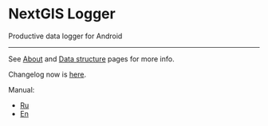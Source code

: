 NextGIS Logger
==========

Productive data logger for Android
***
See [About](https://github.com/nextgis/nextgislogger/wiki/About) and [Data structure](https://github.com/nextgis/nextgislogger/wiki/Data-structures) pages for more info.

Changelog now is [here](https://github.com/nextgis/nextgislogger/blob/master/CHANGELOG.md).

Manual:
* [Ru](http://gis-lab.info/qa/nextgis-logger.html)
* [En](https://translate.google.com/translate?sl=ru&tl=en&js=y&prev=_t&hl=en&ie=UTF-8&u=http%3A%2F%2Fgis-lab.info%2Fqa%2Fnextgis-logger.html&edit-text=)
